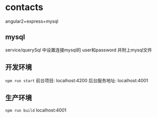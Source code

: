 
# contacts
angular2+express+mysql

## mysql
service/querySql 中设置连接mysql的 user和password
并附上mysql文件

## 开发环境
`npm run start`
前台项目: localhost:4200
后台服务地址: localhost:4001

## 生产环境
`npm run build`
localhost:4001




